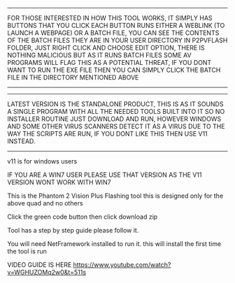 *****************************************************************************************
FOR THOSE INTERESTED IN HOW THIS TOOL WORKS, IT SIMPLY HAS BUTTONS THAT YOU CLICK EACH BUTTON
RUNS EITHER A WEBLINK (TO LAUNCH A WEBPAGE) OR A BATCH FILE, YOU CAN SEE THE CONTENTS OF THE
BATCH FILES THEY ARE IN YOUR USER DIRECTORY IN P2PVFLASH FOLDER, JUST RIGHT CLICK AND CHOOSE 
EDIT OPTION, THERE IS NOTHING MALICIOUS BUT AS IT RUNS BATCH FILES SOME AV PROGRAMS WILL FLAG THIS
AS A POTENTIAL THREAT, IF YOU DONT WANT TO RUN THE EXE FILE THEN YOU CAN SIMPLY CLICK THE BATCH FILE
IN THE DIRECTORY MENTIONED ABOVE
******************************************************************************************

*****************************************************************************************

LATEST VERSION IS THE STANDALONE PRODUCT, THIS IS AS IT SOUNDS A SINGLE PROGRAM WITH ALL 
THE NEEDED TOOLS BUILT INTO IT SO NO INSTALLER ROUTINE JUST DOWNLOAD AND RUN, HOWEVER WINDOWS
AND SOME OTHER VIRUS SCANNERS DETECT IT AS A VIRUS DUE TO THE WAY THE SCRIPTS ARE RUN, IF YOU 
DONT LIKE THIS THEN USE V11 INSTEAD.
*******************************************************************************************



v11 is for windows users

IF YOU ARE A WIN7 USER PLEASE USE THAT VERSION AS THE V11 VERSION WONT WORK WITH WIN7

This is the Phantom 2 Vision Plus Flashing tool
this is designed only for the above quad and no others

Click the green code button then click download zip


Tool has a step by step guide please follow it.

You will need NetFramework installed to run it. this will install the
first time the tool is run

VIDEO GUIDE IS HERE https://www.youtube.com/watch?v=WGHUZOMq2w0&t=511s


